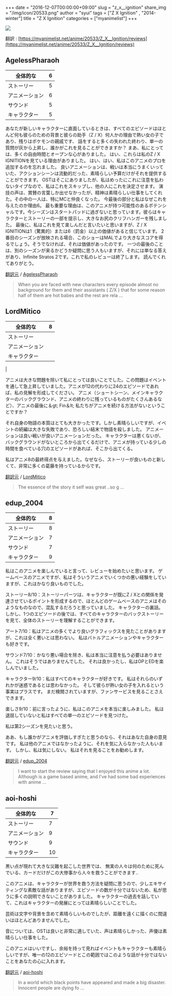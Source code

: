 +++
date = "2016-12-07T00:00:00+09:00"
slug = "z_x__ignition"
share_img = "/img/icon/20533.png"
author = "syui"
tags = ["Z X Ignition" , "2014-winter"]
title = "Z X Ignition"
categories = ["myanimelist"]
+++

![](https://myanimelist.cdn-dena.com/images/anime/6/56797.jpg)


<!--more-->

翻訳 : [https://myanimelist.net/anime/20533/Z_X__Ignition/reviews](https://myanimelist.net/anime/20533/Z_X__Ignition/reviews)


## AgelessPharaoh



全体的な|  6
--- | ---
ストーリー|  5
アニメーション|  6
サウンド|  5
キャラクター|  5

あなたが新しいキャラクターに直面しているときは、すべてのエピソードはほとんど何も彼らのための背景と彼らの助手（Z / X）何人かの理由で熱い女の子であり、残りはポケモンの親戚です、 話をすると多くの失われた終わり、単一の質問が灰から上昇し、誰かがこれを見ることができますか？ まあ、私にとっては、多くの自由時間とオープンな心がありました。 はい、これらは私のZ / X IGNITIONを見ている理由がありました。
はい、はい、私はこのアニメのプロを追加するのを忘れました。
良いアニメーションは、戦いは本当にうまくいっていた、アクションシーンは流動的だった、素晴らしい予算だけがそれを提供することができます。
OSTはそこにありましたが、私はめったにこれに注意を払わないタイプなので、私はこれをスキップし、他の人にこれを決定させます。
演技の声は、賞賛の言葉しか出せなかったが、精神は素晴らしい仕事をしてくれた。その中の一人は、特にMCと仲良くなった。
今最後の部分と私はなぜこれを与えたのか理由6。 最も重要な理由は、このアニメが持つ可能性のあるポテンシャルです。今シーズンはスタートパッドに過ぎないと思っています。彼らはキャラクターとストーリーの一部を提示し、大きなお尻のクリフハンガーを残しました。
最後に、私はこれを見て楽しんだと言いたいと思いますが、Z / X IGNITIONは1（驚異的）または6（罰金）以上の価値があると信じています。  2番目のシーズンが放映される場合、このショーはMALでより大きなスコアを得るでしょう。そうでなければ、それは価値があったのです。
一つの最後のことは、別のシーズンが来るかどうか疑問に思う人もいますが、それには単なる答えがあり、Infinite Stratos 2です。これで私のレビューは終了します。
読んでくれてありがとう。

[翻訳元](https://myanimelist.net/reviews.php?id=139337) / [AgelessPharaoh](https://myanimelist.net/profile/AgelessPharaoh/reviews)


> When you are faced with new characters every episode almost no background for them and their assistants ( Z/X ) that for some reason half of them are hot babes and the rest are rela ...

## LordMitico



全体的な|  8
--- | ---
ストーリー|
アニメーション|
キャラクター|
|

アニメは大きな問題を除いて私にとっては良いことでした。この問題はイベントを通して急上昇していました。アニメが12の代わりに24のエピソードであれば、私の見解を形成してください。 アニメ（ショートシーン、メインキャラクターのバックグラウンド、アニメの終わりに残っているものがたくさんあるなど）、アニメの最後に＆gt; Fin＆lt; 私たちがアニメを続ける方法がないということですか？

それ自身の物語の本質はとても大きかったです。しかし素晴らしいですが、イベントの続編は大きな失敗であり、恐ろしい結末で物語を殺しました。 アニメーションは良い戦いが良いアニメーションだった。 キャラクターは悪くないが、バックグラウンドがないところから出てくるだけで、アニメが持っている少しの時間を食べている穴のエピソードがあれば、そこから出てくる。

私はアニメ8の最終得点を与えました。なぜなら、ストーリーが良いものと新しくて、非常に多くの葛藤を持っているからです。

[翻訳元](https://myanimelist.net/reviews.php?id=142161) / [LordMitico](https://myanimelist.net/profile/LordMitico/reviews)


>   The essence of the story it self was great ..so g ...

## edup_2004



全体的な|  8
--- | ---
ストーリー|  8
アニメーション|  7
サウンド|  7
キャラクター|  9

私はこのアニメを楽しんでいると言って、レビューを始めたいと思います。 ゲームベースのアニメですが、私はそういうアニメでいくつかの悪い経験をしていますが、これはかなり良いものでした。

ストーリー8/10：ストーリーパーツは、キャラクターが既にZ / Xとの関係を発達させているポイントを形成するので、ほとんどのゲームベースのアニメはそのようなものなので、混乱するだろうと思っていました。 キャラクターの裏話。 しかし、1つのエピソードの後では、すべてのキャラクターのバックストーリーを見て、全体のストーリーを理解することができます。

アート7/10：私はアニメの多くでより良いグラフィックスを見たことがありますが、これは全く悪いとは思わない。 私はバトルアニメーションやキャラクターも好きです。

サウンド7/10：かなり悪い場合を除き、私は本当に注意を払う必要はありません。 これはそうではありませんでした。 それは良かったし、私はOPとEDを楽しんでいました。

キャラクター9/10：私はすべてのキャラクターが好きです。 私はそれらのいずれかが迷惑であるとは思わなかった。 そして彼らが熱い女の子を入れるという事実はプラスです。 まだ検閲されていますが、ファンサービスを見ることさえできます。

楽しさ9/10：前に言ったように、私はこのアニメを本当に楽しみました。 私は退屈していないと私はすべての単一のエピソードを見つけた。

私は第2シーズンを見たいと思う。

ああ、もし誰かがアニメを評価しすぎたと思うのなら、それはあなた自身の意見です。 私は他のアニメではなかったように、それを気に入らなかった人もいます。 しかし、私は気にしない。
私はそれを見ることをお勧めします。

[翻訳元](https://myanimelist.net/reviews.php?id=139389) / [edup_2004](https://myanimelist.net/profile/edup_2004/reviews)


> I want to start the review saying that I enjoyed this anime a lot. Although is a game based anime, and I've had some bad experiences with anime  ...

## aoi-hoshi



全体的な|  7
--- | ---
ストーリー|  7
アニメーション|  9
サウンド|  9
キャラクター|  10

黒い点が現れて大きな災難を起こした世界では、 無実の人々は何のために死んでいる、カードだけがこの大惨事から人々を救うことができます..

このアニメは、キャラクターが世界を救う方法を疑問に思うので、少しエキサイティングな素敵な話がありますが、エピソードの数が十分ではないため、私が思うに多くの説明できないことがありました。 キャラクターの過去を話していて、これはキャラクターの発展にとっては素晴らしいことでした。

芸術は文字や背景を含めて素晴らしいものでしたが、距離を遠くに描くのに間違いはほとんどありませんでした。

音については、OSTは良いと非常に適していた、声は素晴らしかった、声優は素晴らしい仕事をした。

このアニメはいいですし、余裕を持って見ればイベントもキャラクターも素晴らしいですが、唯一の12のエピソードとこの範囲ではこのような話が十分ではないことをあなたの心に入れます。

[翻訳元](https://myanimelist.net/reviews.php?id=140505) / [aoi-hoshi](https://myanimelist.net/profile/aoi-hoshi/reviews)


> In a world which black points have appeared and made a big disaster. Innocent people are dying fo ...
